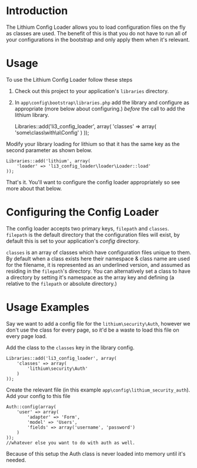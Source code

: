 # Introduction

The Lithium Config Loader allows you to load configuration files on the fly as classes are used.
The benefit of this is that you do not have to run all of your configurations in the bootstrap
and only apply them when it's relevant.

# Usage

To use the Lithium Config Loader follow these steps

 1. Check out this project to your application's `libraries` directory.

 2. In `app\config\bootstrap\libraries.php` add the library and configure as appropriate (more
below about configuring.) *before* the call to add the lithium library.

	Libraries::add('li3_config_loader', array(
		'classes' => array(
			'some\class\with\a\Config'
		)
	));

Modify your library loading for lithium so that it has the same key as the second parameter as
 shown below.

	Libraries::add('lithium', array(
		'loader' => 'li3_config_loader\loader\Loader::load'
	));

That's it. You'll want to configure the config loader appropriately so see more about that below.

# Configuring the Config Loader

The config loader accepts two primary keys, `filepath` and `classes`. `filepath` is the default
directory that the configuration files will exist, by default this is set to your application's
*config* directory.

`classes` is an array of classes which have configuration files unique to them. By default when a
 class exists here their namespace & class name are used for the filename, it is represented as an
 underlined version, and assumed as residing in the `filepath`'s directory. You can alternatively
  set a class to have a directory by setting it's namespace as the array key and defining (a
  relative to the `filepath` or absolute directory.)

# Usage Examples

Say we want to add a config file for the `lithium\security\Auth`, however we don't use the class
for every page, so it'd be a waste to load this file on every page load.

Add the class to the `classes` key in the library config.

	Libraries::add('li3_config_loader', array(
		'classes' => array(
			'lithium\security\Auth'
		)
	));

Create the relevant file (in this example `app\config\lithium_security_auth`).
Add your config to this file

	Auth::config(array(
		'user' => array(
			'adapter' => 'Form',
			'model' => 'Users',
			'fields' => array('username', 'password')
		)
	));
	//whatever else you want to do with auth as well.

Because of this setup the Auth class is never loaded into memory until it's needed.



